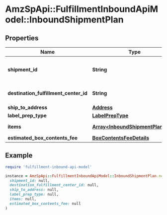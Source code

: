 # AmzSpApi::FulfillmentInboundApiModel::InboundShipmentPlan

## Properties

| Name | Type | Description | Notes |
| ---- | ---- | ----------- | ----- |
| **shipment_id** | **String** | A shipment identifier originally returned by the createInboundShipmentPlan operation. |  |
| **destination_fulfillment_center_id** | **String** | An Amazon fulfillment center identifier created by Amazon. |  |
| **ship_to_address** | [**Address**](Address.md) |  |  |
| **label_prep_type** | [**LabelPrepType**](LabelPrepType.md) |  |  |
| **items** | [**Array&lt;InboundShipmentPlanItem&gt;**](InboundShipmentPlanItem.md) | A list of inbound shipment plan item information. |  |
| **estimated_box_contents_fee** | [**BoxContentsFeeDetails**](BoxContentsFeeDetails.md) |  | [optional] |

## Example

```ruby
require 'fulfillment-inbound-api-model'

instance = AmzSpApi::FulfillmentInboundApiModel::InboundShipmentPlan.new(
  shipment_id: null,
  destination_fulfillment_center_id: null,
  ship_to_address: null,
  label_prep_type: null,
  items: null,
  estimated_box_contents_fee: null
)
```


